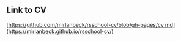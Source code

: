 ## Link to CV

[https://github.com/mirlanbeck/rsschool-cv/blob/gh-pages/cv.md](https://mirlanbeck.github.io/rsschool-cv/)
